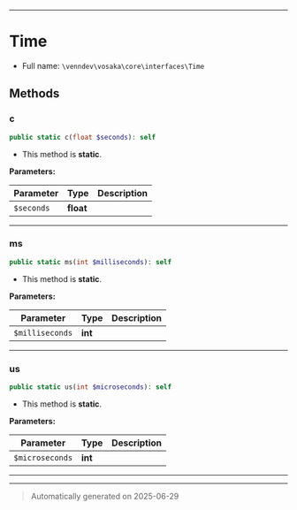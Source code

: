 ***

# Time





* Full name: `\venndev\vosaka\core\interfaces\Time`



## Methods


### c



```php
public static c(float $seconds): self
```



* This method is **static**.




**Parameters:**

| Parameter | Type | Description |
|-----------|------|-------------|
| `$seconds` | **float** |  |





***

### ms



```php
public static ms(int $milliseconds): self
```



* This method is **static**.




**Parameters:**

| Parameter | Type | Description |
|-----------|------|-------------|
| `$milliseconds` | **int** |  |





***

### us



```php
public static us(int $microseconds): self
```



* This method is **static**.




**Parameters:**

| Parameter | Type | Description |
|-----------|------|-------------|
| `$microseconds` | **int** |  |





***


***
> Automatically generated on 2025-06-29
